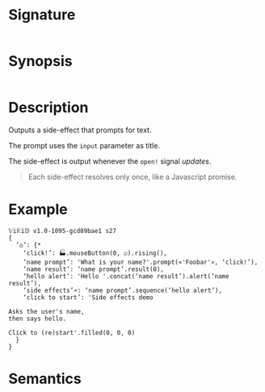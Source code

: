 # Signature
```vikid-signature
```

# Synopsis
```vikid-synopsis
```

# Description
Outputs a side-effect that prompts for text.

The prompt uses the `input` parameter as title.

The side-effect is output whenever the `open!` signal _updates_.

> Each side-effect resolves only once, like a Javascript promise.

# Example
```vikid-script
𝕍i𝕂i𝔻 v1.0-1095-gcd89bae1 s27
{ 
  ‘⌂’: {* 
    ‘click!’: 🏭.mouseButton(0, ☑).rising(),
    ‘name prompt’: 'What is your name?'.prompt(«'Foobar'», ‘click!’),
    ‘name result’: ‘name prompt’.result(0),
    ‘hello alert’: 'Hello '.concat(‘name result’).alert(‘name result’),
    ‘side effects’🗲: ‘name prompt’.sequence(‘hello alert’),
    ‘click to start’: 'Side effects demo

Asks the user's name,
then says hello.

Click to (re)start'.filled(0, 0, 0)
  }
}
```


# Semantics
